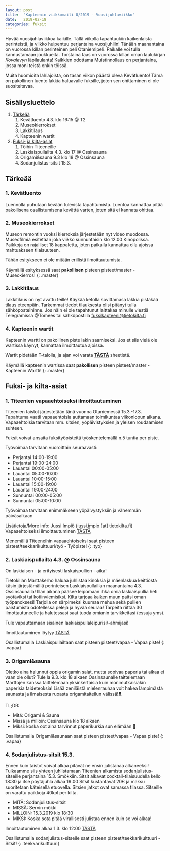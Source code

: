 ```yaml
---
layout: post
title:  "Kapteenin viikkomaili 8/2019 - Vuosijuhlaviikko"
date:   2019-02-18
categories: fuksit
---
```


Hyvää vuosijuhlaviikkoa kaikille. Tällä viikolla tapahtuukiin kaikenlaista perinteistä, ja viikko huipentuu perjantaina vuosijuhliin!
Tänään maanantaina on vuorossa killan perinteinen peli Otaniemipeli. Paikalle voi tulla kannustamaan joukkueita.
Torstaina taas on vuorossa killan oman laulukirjan <i>Kovalevyn</i> läpilaulanta!
Kaikkien odottama Muistinnollaus on perjantaina, jossa moni teistä onkin töissä.

Muita huomioita lähiajoista, on tasan viikon päästä oleva Kevätluento! Tämä on pakollinen luento lakkia haluavalle fuksille, joten sen ohittaminen ei ole suositeltavaa.

## Sisällysluettelo
1. [Tärkeää](#tärkeää)
    1. Kevätluento 4.3. klo 16:15 @ T2
    2. Museokierrokset
    3. Lakkitilaus
    4. Kapteenin wartit
2. [Fuksi- ja kilta-asiat](#fuksi--ja-kilta-asiat)
    1. Töihin Titeeneille
    2. Laskiaispullailta 4.3. klo 17 @ Ossinsauna
    3. Origami&sauna 9.3 klo 18 @ Ossinsauna
    4. Sodanjulistus-sitsit 15.3.

## Tärkeää

### 1. Kevätluento

Luennolla puhutaan kevään tulevista tapahtumista. Luentoa kannattaa pitää pakollisena osallistumisena kevättä varten, joten sitä ei kannata ohittaa.


### 2. Museokierrokset

Museon remontin vuoksi kierroksia järjestetään nyt video muodossa.
Museofilmiä esitetään joka viikko sunnuntaisin klo 12:00 Kinopolissa. Paikkoja on rajalliset 18 kappaletta, joten paikalla kannattaa olla ajoissa mahtuakseen tilaisuuteen.

Tähän esitykseen ei ole mitään erillistä ilmoittautumista.


Käymällä esityksessä saat <b>pakollisen</b> pisteen pisteet/master - Museokierros!
{: .master}

### 3. Lakkitilaus
Lakkitilaus on nyt avattu teille! Käykää ketolla sovittamasa lakkia pistäkää tilaus eteenpäin. Tarkemmat tiedot tilauksesta olisi pitänyt tulla sähköposteihinne. Jos näin ei ole tapahtunut laittakaa minulle viestiä Telegramissa @Tomees tai sähköpostilla fuksikapteeni@tietokilta.fi

### 4. Kapteenin wartit

Kapteenin wartti on pakollinen piste lakin saamiseksi. Jos et siis vielä ole wartissa käynyt, kannattaa ilmoittautua ajoissa.

Wartit pidetään T-talolla, ja ajan voi varata <b>[TÄSTÄ](https://docs.google.com/spreadsheets/d/1ap_SmvJQtSOqYn1-z0hCp-hl61Etyi6o7hL3U0MnYe4/edit?usp=sharing)</b> sheetistä.

Käymällä kapteenin wartissa saat <b>pakollisen</b> pisteen pisteet/master - Kapteenin Wartti!
{: .master}


## Fuksi- ja kilta-asiat

### 1. Titeenien vapaaehtoiseksi ilmoittautuminen
Titeenien taistot järjestetään tänä vuonna Otaniemessä 15.3.-17.3. Tapahtuma vaatii vapaaehtoisia auttamaan toimikuntaa viikonlopun aikana. Vapaaehtoisia tarvitaan mm. sitsien, yöpäivistyksien ja yleisen roudaamisen suhteen.

Fuksit voivat ansaita fuksityöpisteitä työskentelemällä n.5 tuntia per piste.

Työvoimaa tarvitaan vuoroittain seuraavasti:
* Perjantai 14:00-19:00
* Perjantai 19:00-24:00
* Lauantai 00:00-05:00
* Lauantai 05:00-10:00
* Lauantai 10:00-15:00
* Lauantai 15:00-19:00
* Lauantai 19:00-24:00
* Sunnuntai 00:00-05:00
* Sunnuntai 05:00-10:00

Työvoimaa tarvitaan enimmäkseen yöpäivystyksiin ja vähemmän päiväsaikaan

Lisätietoja/More info: Jussi Impiö (jussi.impio [at] tietokilta.fi)
Vapaaehtoiseksi ilmoittautuminen [TÄSTÄ](https://tietokilta.fi/tapahtumat/ilmot/titeenit-vapaaehtoset5)

Menemällä Titeeneihin vapaaehtoiseksi saat pisteen pisteet/teekkarikulttuuri/työ - Työpiste!
{: .tyo}

### 2. Laskiaispullailta 4.3. @ Ossinsauna

On laskiaisen - ja erityisesti laskaispullien - aika!

Tietokillan Marttakerho haluaa juhlistaa kinoksia ja mäenlaskua keittiöstä käsin järjestämällä perinteisen Laskiaispullaillan maanantaina 4.3. Ossinsaunalla! Illan aikana pääsee leipomaan ihka omia laskiaispullia heti syötäviksi tai kotiinviemisiksi. Kilta tarjoaa kaiken muun paitsi oman työpanoksesi! Tarjolla on särpimeksi kuumaa mehua sekä pullien paistumista odotellessa pelejä ja hyvää seuraa! Tarpeita riittää 30 ilmottautuneelle ja halutessasi saat tuoda omianin tarvikkeitasi (essuja yms).

Tule vapauttamaan sisäinen laskiaispullaleipurisi/-ahmijasi!

Ilmoittautuminen löytyy [TÄSTÄ](https://tietokilta.fi/tapahtumat/ilmot/laskiaispullailta19)

Osallistumalla Laskiaispullailtaan saat pisteen pisteet/vapaa - Vapaa piste!
{: .vapaa}


### 3. Origami&sauna

Oletko aina halunnut oppia origamin salat, mutta sopivaa paperia tai aikaa ei vaan ole ollut?
Tule la 9.3. klo 18 alkaen Ossinsaunalle taittelemaan Marttojen kanssa taittelemaan yksinkertaisia kuin monimutkaisiakin paperisia taideteoksia! Lisää zeniläistä mielenrauhaa voit hakea lämpimästä saunasta ja ilmaisesta ruoasta origamitaiteilun välissä!🎗️

TL;DR:
* Mitä: Origami & Sauna
* Missä ja milloin: Ossinsauna klo 18 alkaen
* Miksi: koska oot aina tarvinnut paperikurkia sun elämään 🎎

Osallistumalla Origami&saunaan saat pisteen pisteet/vapaa - Vapaa piste!
{: .vapaa}


### 4. Sodanjulistus-sitsit 15.3.
Ennen kuin taistot voivat alkaa pitävät ne ensin julistanaa alkaneeksi!
Tulkaamme siis yhteen juhlistamaan Titeenien alkamista sodanjulistus-sitseille perjantaina 15.3. Smökkiin.
Sitsit alkavat cocktail-tilaisuudella kello 18:30 ja itse pöytäjuhla alkaa 19:00
Sitsit kustantavat 20€ ja maksu suoritetaan käteisellä etuovella. Sitsien jatkot ovat samassa tilassa.
Sitseille on varattu paikkoja 40kpl per kilta.

* MITÄ: Sodanjulistus-sitsit
* MISSÄ: Servin mökki
* MILLOIN: 15.3.2019 klo 18:30
* MIKSI: Koska sota pitää virallisesti julistaa ennen kuin se voi alkaa!

Ilmoittautuminen alkaa 1.3. klo 12:00 [TÄSTÄ](https://tietokilta.fi/tapahtumat/ilmot/Sodanjulistus-sitsit)

Osallistumalla sodanjulistus-sitseile saat pisteen pisteet/teekkarikulttuuri - Sitsit!
{: .teekkarikulttuuri}
